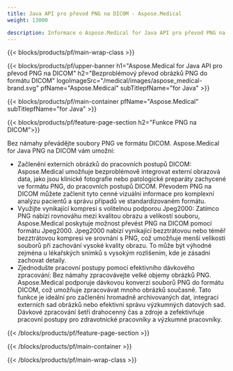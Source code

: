 ```yaml
---
title: Java API pro převod PNG na DICOM - Aspose.Medical
weight: 13000

description: Informace o Aspose.Medical for Java API pro převod PNG na DICOM
---
```


{{< blocks/products/pf/main-wrap-class >}}

{{< blocks/products/pf/upper-banner h1="Aspose.Medical for Java API pro převod PNG na DICOM" h2="Bezproblémový převod obrázků PNG do formátu DICOM" logoImageSrc="/medical/images/aspose_medical-brand.svg" pfName="Aspose.Medical" subTitlepfName="for Java" >}}

{{< blocks/products/pf/main-container pfName="Aspose.Medical" subTitlepfName="for Java" >}}

{{< blocks/products/pf/feature-page-section h2="Funkce PNG na DICOM">}}

<p>Bez námahy převádějte soubory PNG ve formátu DICOM. Aspose.Medical for Java PNG na DICOM vám umožní:</p>

<ul>
<li>Začlenění externích obrázků do pracovních postupů DICOM: Aspose.Medical umožňuje bezproblémově integrovat externí obrazová data, jako jsou klinické fotografie nebo patologické preparáty zachycené ve formátu PNG, do pracovních postupů DICOM. Převodem PNG na DICOM můžete začlenit tyto cenné vizuální informace pro komplexní analýzu pacientů a správu případů ve standardizovaném formátu.</li>
<li>Využijte vynikající kompresi s volitelnou podporou Jpeg2000: Zatímco PNG nabízí rovnováhu mezi kvalitou obrazu a velikostí souboru, Aspose.Medical poskytuje možnost převést PNG na DICOM pomocí formátu Jpeg2000. Jpeg2000 nabízí vynikající bezztrátovou nebo téměř bezztrátovou kompresi ve srovnání s PNG, což umožňuje menší velikosti souborů při zachování vysoké kvality obrazu. To může být výhodné zejména u lékařských snímků s vysokým rozlišením, kde je zásadní zachovat detaily.</li>
<li>Zjednodušte pracovní postupy pomocí efektivního dávkového zpracování: Bez námahy zpracovávejte velké objemy obrázků PNG. Aspose.Medical podporuje dávkovou konverzi souborů PNG do formátu DICOM, což umožňuje zpracovávat mnoho obrázků současně. Tato funkce je ideální pro začlenění hromadně archivovaných dat, integraci externích sad obrázků nebo efektivní správu výzkumných datových sad. Dávkové zpracování šetří drahocenný čas a zdroje a zefektivňuje pracovní postupy pro zdravotnické pracovníky a výzkumné pracovníky.</li>
</ul>

{{< /blocks/products/pf/feature-page-section >}}

{{< /blocks/products/pf/main-container >}}

{{< /blocks/products/pf/main-wrap-class >}}